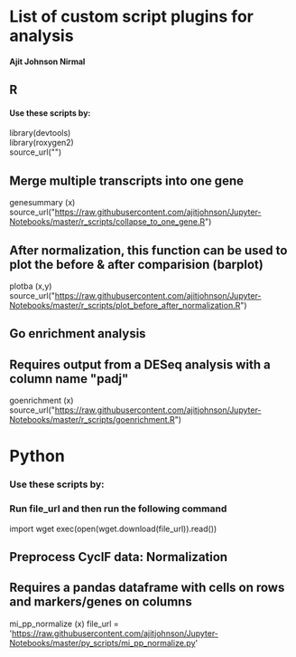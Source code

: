 # List of custom script plugins for analysis
#### Ajit Johnson Nirmal

## R
#### Use these scripts by:
library(devtools) </br>
library(roxygen2) </br>
source_url("") </br>

## Merge multiple transcripts into one gene
genesummary (x)
source_url("https://raw.githubusercontent.com/ajitjohnson/Jupyter-Notebooks/master/r_scripts/collapse_to_one_gene.R")

## After normalization, this function can be used to plot the before & after comparision (barplot)
plotba (x,y)
source_url("https://raw.githubusercontent.com/ajitjohnson/Jupyter-Notebooks/master/r_scripts/plot_before_after_normalization.R")

## Go enrichment analysis
## Requires output from a DESeq analysis with a column name "padj"
goenrichment (x)
source_url("https://raw.githubusercontent.com/ajitjohnson/Jupyter-Notebooks/master/r_scripts/goenrichment.R")


# Python
### Use these scripts by:
### Run file_url and then run the following command
import wget
exec(open(wget.download(file_url)).read())

## Preprocess CycIF data: Normalization
## Requires a pandas dataframe with cells on rows and markers/genes on columns
mi_pp_normalize (x)
file_url = 'https://raw.githubusercontent.com/ajitjohnson/Jupyter-Notebooks/master/py_scripts/mi_pp_normalize.py'
